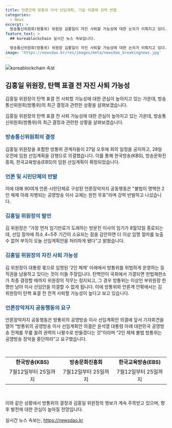 ```yaml
---
title: 언론단체 방통위 이사 선임계획, 기습 의결에 강력 반발
categories:
  - News
excerpt: >
  방송통신위원회(방통위) 위원장 김홍일이 자진 사퇴할 가능성에 대한 논의가 이뤄지고 있다. 방통위는 대통령 몫 상임위원 2인 체제로 공영방송 이사진 선임계획을 의결했지만, 이에 대한 강력한 반발이 일고 있다. 야당은 김 위원장을 탄핵소추하고 있으며, 탄핵안이 가결되면 김 위원장의 직무가 정지되고, 탄핵 표결 전 사퇴 가능성도 높게 보고 있다. 방통위와 언론계는 김 위원장이 사퇴할 가능성에 대해 전혀 아는 바가 없다고 답변했다.
feature_text: >
  ## koreablockchain 실시간 뉴스 속보입니다.

  방송통신위원회(방통위) 위원장 김홍일이 자진 사퇴할 가능성에 대한 논의가 이뤄지고 있다. 방통위는 대통령 몫 상임위원 2인 체제로 공영방송 이사진 선임계획을 의결했지만, 이에 대한 강력한 반발이 일고 있다. 야당은 김 위원장을 탄핵소추하고 있으며, 탄핵안이 가결되면 김 위원장의 직무가 정지되고, 탄핵 표결 전 사퇴 가능성도 높게 보고 있다. 방통위와 언론계는 김 위원장이 사퇴할 가능성에 대해 전혀 아는 바가 없다고 답변했다.
image: 'https://newsdao.kr/res/images/meta/newsdao_breakingnews.jpg'
---
```


<p><img src="https://newsdao.kr/res/images/meta/newsdao_breakingnews.jpg" alt="koreablockchain 속보" /></p>

<h2 data-ke-size="size26">김홍일 위원장, 탄핵 표결 전 자진 사퇴 가능성</h2>

<p>김홍일 위원장이 탄핵 표결 전 사퇴할 가능성에 대한 관심이 높아지고 있는 가운데, 방송통신위원회(방통위)의 최근 결정과 관련한 상황을 살펴보겠습니다.</p>

<p data-ke-size="size16">김홍일 위원장의 탄핵 표결 전 사퇴 가능성에 대한 관심이 높아지고 있는 가운데, 방송통신위원회(방통위)의 최근 결정과 관련한 상황을 살펴보겠습니다.</p>

<h3><b><span style="color: #1a5490;">방송통신위원회의 결정</span></b></h3>

<p>김홍일 위원장을 포함한 방통위 관계자들이 27일 오후에 회의 일정을 공지하고, 28일 오전에 임원 선임계획을 강행으로 의결했습니다. 이를 통해 한국방송(KBS), 방송문화진흥회, 한국교육방송(EBS)의 임원 선임계획이 확정되었습니다.</p>

<h3><b><span style="color: #1a5490;">언론 및 시민단체의 반발</span></b></h3>

<p>이에 대해 90여개 언론·시민단체로 구성된 언론장악저지 공동행동은 "불법이 명백한 2인 체제 아래 자행되는 공영방송 이사 교체는 원천 무효"라며 강력 반발하고 나섰습니다.</p>

<h3><b><span style="color: #1a5490;">김홍일 위원장의 발언</span></b></h3>

<p>김 위원장은 “가장 먼저 임기만료가 도래하는 방문진 이사의 임기가 8월12일 종료되는데, 선임 절차에 최소 4~5주 기간이 소요되는 점을 감안하면 더 이상 임명 절차를 늦출 수 없어 부득이 오늘 선임계획안을 처리하게 됐다”고 밝혔습니다.</p>

<h3><b><span style="color: #1a5490;">김홍일 위원장의 자진 사퇴 가능성</span></b></h3>

<p>김 위원장이 대통령 몫으로 임명된 ‘2인 체제’ 아래에서 방통위를 위법하게 운영하는 등 직권을 남용하고 있다는 것이 이들 주장입니다. 탄핵안이 국회에서 가결되면 헌법재판소가 최종 결정할 때까지 위원장의 직무는 정지되고, 그 경우 방통위는 이상인 부위원장 한 명만 남아 이사 선임안을 의결할 수 없게 됩니다. 이에 방통위와 언론계 안팎에서는 김 위원장이 탄핵 표결 전 전격 사퇴할 가능성이 높다고 보고 있습니다.</p>

<h3><b><span style="color: #1a5490;">언론장악저지 공동행동의 요구</span></b></h3>

<p>언론장악저지 공동행동은 방통위의 공영방송 이사 선임계획안 의결에 앞서 기자회견을 열어 “방통위의 공영방송 이사 선임계획안 의결은 윤석열 대통령 아래 대한민국 공영방송 전체를 무릎 꿇려 권력의 나팔수로 만들겠다는 것”이라며 “2인 체제 불법 방통위는 공영방송 장악을 중단하라”고 요구했습니다.</p>

<p data-ke-size="size16">&nbsp;</p>

<table>
  <tbody>
    <tr>
      <td style="text-align: center; height: 17px;"><b>한국방송(KBS)</b></td>
      <td style="text-align: center; height: 17px;"><b>방송문화진흥회</b></td>
      <td style="text-align: center; height: 17px;"><b>한국교육방송(EBS)</b></td>
    </tr>
    <tr>
      <td style="text-align: center;">7월12일부터 25일까지</td>
      <td style="text-align: center;">7월12일부터 25일까지</td>
      <td style="text-align: center;">7월12일부터 25일까지</td>
    </tr>
  </tbody>
</table>

<p data-ke-size="size16">&nbsp;</p>

<p>이와 같은 상황에서 방통위의 결정과 김홍일 위원장의 행보가 계속 주목받고 있으며, 향후 발전에 대한 관심이 높아질 전망입니다.</p>
실시간 뉴스 속보는, <a href="https://newsdao.kr" rel="dofollow">https://newsdao.kr</a>


